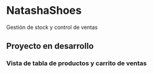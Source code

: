 # NatashaShoes
Gestión de stock y control de ventas
## Proyecto en desarrollo

### Vista de tabla de productos y carrito de ventas
